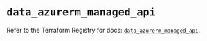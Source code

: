 # `data_azurerm_managed_api`

Refer to the Terraform Registry for docs: [`data_azurerm_managed_api`](https://registry.terraform.io/providers/hashicorp/azurerm/4.35.0/docs/data-sources/managed_api).
